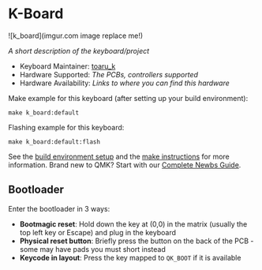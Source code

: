 # K-Board

![k_board](imgur.com image replace me!)

*A short description of the keyboard/project*

* Keyboard Maintainer: [toaru_k](https://github.com/toaru_k)
* Hardware Supported: *The PCBs, controllers supported*
* Hardware Availability: *Links to where you can find this hardware*

Make example for this keyboard (after setting up your build environment):

    make k_board:default

Flashing example for this keyboard:

    make k_board:default:flash

See the [build environment setup](https://docs.qmk.fm/#/getting_started_build_tools) and the [make instructions](https://docs.qmk.fm/#/getting_started_make_guide) for more information. Brand new to QMK? Start with our [Complete Newbs Guide](https://docs.qmk.fm/#/newbs).

## Bootloader

Enter the bootloader in 3 ways:

* **Bootmagic reset**: Hold down the key at (0,0) in the matrix (usually the top left key or Escape) and plug in the keyboard
* **Physical reset button**: Briefly press the button on the back of the PCB - some may have pads you must short instead
* **Keycode in layout**: Press the key mapped to `QK_BOOT` if it is available
